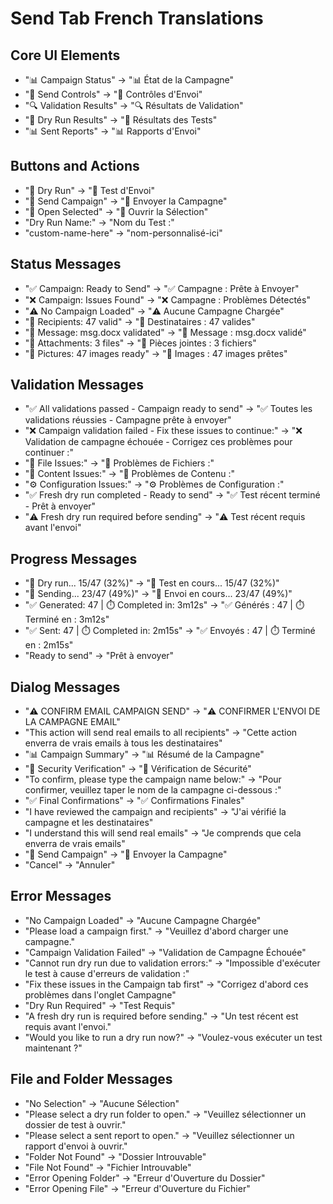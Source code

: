 # Send Tab French Translations

## Core UI Elements
- "📊 Campaign Status" → "📊 État de la Campagne"
- "🚀 Send Controls" → "🚀 Contrôles d'Envoi"
- "🔍 Validation Results" → "🔍 Résultats de Validation"
- "📁 Dry Run Results" → "📁 Résultats des Tests"
- "📊 Sent Reports" → "📊 Rapports d'Envoi"

## Buttons and Actions
- "🧪 Dry Run" → "🧪 Test d'Envoi"
- "🚀 Send Campaign" → "🚀 Envoyer la Campagne"
- "📂 Open Selected" → "📂 Ouvrir la Sélection"
- "Dry Run Name:" → "Nom du Test :"
- "custom-name-here" → "nom-personnalisé-ici"

## Status Messages
- "✅ Campaign: Ready to Send" → "✅ Campagne : Prête à Envoyer"
- "❌ Campaign: Issues Found" → "❌ Campagne : Problèmes Détectés"
- "⚠️ No Campaign Loaded" → "⚠️ Aucune Campagne Chargée"
- "👥 Recipients: 47 valid" → "👥 Destinataires : 47 valides"
- "📄 Message: msg.docx validated" → "📄 Message : msg.docx validé"
- "📎 Attachments: 3 files" → "📎 Pièces jointes : 3 fichiers"
- "📎 Pictures: 47 images ready" → "📎 Images : 47 images prêtes"

## Validation Messages
- "✅ All validations passed - Campaign ready to send" → "✅ Toutes les validations réussies - Campagne prête à envoyer"
- "❌ Campaign validation failed - Fix these issues to continue:" → "❌ Validation de campagne échouée - Corrigez ces problèmes pour continuer :"
- "📁 File Issues:" → "📁 Problèmes de Fichiers :"
- "📧 Content Issues:" → "📧 Problèmes de Contenu :"
- "⚙️ Configuration Issues:" → "⚙️ Problèmes de Configuration :"
- "✅ Fresh dry run completed - Ready to send" → "✅ Test récent terminé - Prêt à envoyer"
- "⚠️ Fresh dry run required before sending" → "⚠️ Test récent requis avant l'envoi"

## Progress Messages
- "🧪 Dry run... 15/47 (32%)" → "🧪 Test en cours... 15/47 (32%)"
- "📧 Sending... 23/47 (49%)" → "📧 Envoi en cours... 23/47 (49%)"
- "✅ Generated: 47 | ⏱️ Completed in: 3m12s" → "✅ Générés : 47 | ⏱️ Terminé en : 3m12s"
- "✅ Sent: 47 | ⏱️ Completed in: 2m15s" → "✅ Envoyés : 47 | ⏱️ Terminé en : 2m15s"
- "Ready to send" → "Prêt à envoyer"

## Dialog Messages
- "⚠️ CONFIRM EMAIL CAMPAIGN SEND" → "⚠️ CONFIRMER L'ENVOI DE LA CAMPAGNE EMAIL"
- "This action will send real emails to all recipients" → "Cette action enverra de vrais emails à tous les destinataires"
- "📊 Campaign Summary" → "📊 Résumé de la Campagne"
- "🔐 Security Verification" → "🔐 Vérification de Sécurité"
- "To confirm, please type the campaign name below:" → "Pour confirmer, veuillez taper le nom de la campagne ci-dessous :"
- "✅ Final Confirmations" → "✅ Confirmations Finales"
- "I have reviewed the campaign and recipients" → "J'ai vérifié la campagne et les destinataires"
- "I understand this will send real emails" → "Je comprends que cela enverra de vrais emails"
- "🚀 Send Campaign" → "🚀 Envoyer la Campagne"
- "Cancel" → "Annuler"

## Error Messages
- "No Campaign Loaded" → "Aucune Campagne Chargée"
- "Please load a campaign first." → "Veuillez d'abord charger une campagne."
- "Campaign Validation Failed" → "Validation de Campagne Échouée"
- "Cannot run dry run due to validation errors:" → "Impossible d'exécuter le test à cause d'erreurs de validation :"
- "Fix these issues in the Campaign tab first" → "Corrigez d'abord ces problèmes dans l'onglet Campagne"
- "Dry Run Required" → "Test Requis"
- "A fresh dry run is required before sending." → "Un test récent est requis avant l'envoi."
- "Would you like to run a dry run now?" → "Voulez-vous exécuter un test maintenant ?"

## File and Folder Messages
- "No Selection" → "Aucune Sélection"
- "Please select a dry run folder to open." → "Veuillez sélectionner un dossier de test à ouvrir."
- "Please select a sent report to open." → "Veuillez sélectionner un rapport d'envoi à ouvrir."
- "Folder Not Found" → "Dossier Introuvable"
- "File Not Found" → "Fichier Introuvable"
- "Error Opening Folder" → "Erreur d'Ouverture du Dossier"
- "Error Opening File" → "Erreur d'Ouverture du Fichier"
